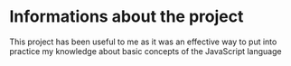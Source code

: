 # Informations about the project 

This project has been useful to me as it was an effective way to put into practice my knowledge about basic concepts of the JavaScript language 
